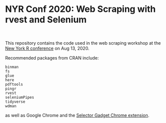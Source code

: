 
# NYR Conf 2020: Web Scraping with rvest and Selenium

<br>

This repository contains the code used in the web scraping workshop at the [New York R conference](https://rstats.ai/) on Aug 13, 2020.

Recommended packages from CRAN include:

```
binman
fs
glue
here
pdftools
pingr
rvest
seleniumPipes
tidyverse
wdman
```

as well as Google Chrome and the [Selector Gadget Chrome extension](https://chrome.google.com/webstore/detail/selectorgadget/mhjhnkcfbdhnjickkkdbjoemdmbfginb).
